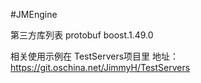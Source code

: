 #JMEngine

第三方库列表
protobuf
boost.1.49.0

相关使用示例在 TestServers项目里
地址： https://git.oschina.net/JimmyH/TestServers